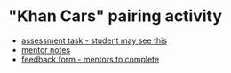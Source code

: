 # "Khan Cars" pairing activity

* [assessment task - student may see this](assessment_task.md)
* [mentor notes](mentor_notes.md)
* [feedback form - mentors to complete](https://forms.gle/EhqwmCoGBttVS27A8)
